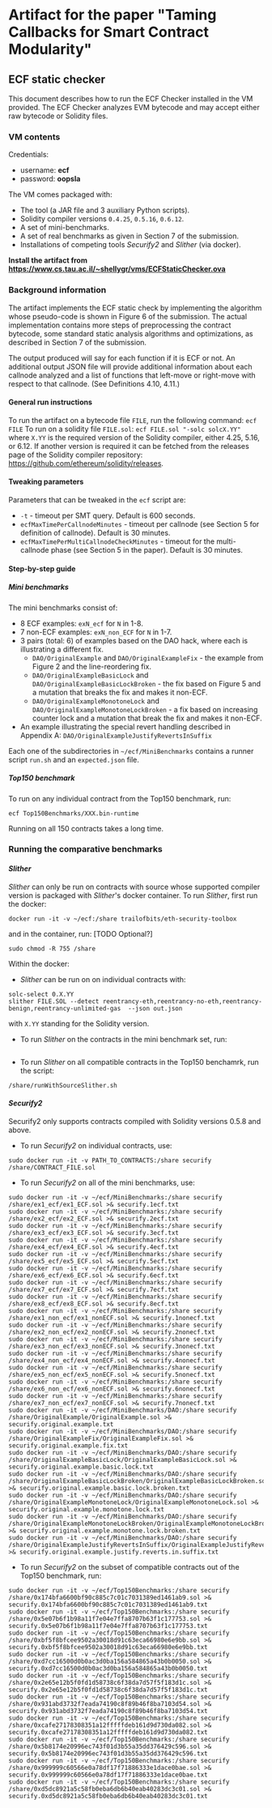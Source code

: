 ﻿# Artifact for the paper "Taming Callbacks for Smart Contract Modularity"

## ECF static checker
This document describes how to run the ECF Checker installed in the VM provided.
The ECF Checker analyzes EVM bytecode and may accept either raw bytecode or Solidity files.

### VM contents

Credentials:
- username: **ecf**
- password: **oopsla**


The VM comes packaged with:

- The tool (a JAR file and 3 auxiliary Python scripts). 
- Solidity compiler versions `0.4.25`, `0.5.16`, `0.6.12`.
- A set of mini-benchmarks.
- A set of real benchmarks as given in Section 7 of the submission.
- Installations of competing tools _Securify2_ and _Slither_ (via docker).


**Install the artifact from https://www.cs.tau.ac.il/~shellygr/vms/ECFStaticChecker.ova**

### Background information
The artifact implements the ECF static check by implementing the algorithm whose pseudo-code is shown in Figure 6 of the submission.
The actual implementation contains more steps of preprocessing the contract bytecode, some standard static analysis algorithms and optimizations, as described in Section 7 of the submission.

The output produced will say for each function if it is ECF or not.
An additional output JSON file will provide additional information about each callnode analyzed and a list of functions that left-move or right-move with respect to that callnode. (See Definitions 4.10, 4.11.)

#### General run instructions
To run the artifact on a bytecode file `FILE`, run the following command:
```ecf FILE```
To run on a solidity file `FILE.sol`:
```ecf FILE.sol "-solc solcX.YY"```
where `X.YY` is the required version of the Solidity compiler, either 4.25, 5.16, or 6.12. 
If another version is required it can be fetched from the releases page of the Solidity compiler repository: https://github.com/ethereum/solidity/releases.

#### Tweaking parameters
Parameters that can be tweaked in the `ecf` script are:  
- `-t` - timeout per SMT query. Default is 600 seconds.
- `ecfMaxTimePerCallnodeMinutes` - timeout per callnode (see Section 5 for definition of callnode). Default is 30 minutes.
- `ecfMaxTimePerMultiCallnodeCheckMinutes` - timeout for the multi-callnode phase (see Section 5 in the paper). Default is 30 minutes.



#### Step-by-step guide

##### Mini benchmarks
The mini benchmarks consist of:
- 8 ECF examples: `exN_ecf` for `N` in 1-8.
- 7 non-ECF examples: `exN_non_ECF` for `N` in 1-7.
- 3 pairs (total: 6) of examples based on the DAO hack, where each is illustrating a different fix.
  - `DAO/OriginalExample` and `DAO/OriginalExampleFix` - the example from Figure 2 and the line-reordering fix.
  - `DAO/OriginalExampleBasicLock` and `DAO/OriginalExampleBasicLockBroken` - the fix based on Figure 5 and a mutation that breaks the fix and makes it non-ECF.
  - `DAO/OriginalExampleMonotoneLock` and `DAO/OriginalExampleMonotoneLockBroken` - a fix based on increasing counter lock and a mutation that break the fix and makes it non-ECF. 
- An example illustrating the special revert handling described in Appendix A: `DAO/OriginalExampleJustifyRevertsInSuffix`

Each one of the subdirectories in `~/ecf/MiniBenchmarks` contains a runner script `run.sh` and an `expected.json` file.

##### Top150 benchmark
To run on any individual contract from the Top150 benchmark, run:
```
ecf Top150Benchmarks/XXX.bin-runtime
```
Running on all 150 contracts takes a long time.


### Running the comparative benchmarks

#### _Slither_
_Slither_ can only be run on contracts with source whose supported compiler version is packaged with _Slither_'s docker container.
To run _Slither_, first run the docker:  
```
docker run -it -v ~/ecf:/share trailofbits/eth-security-toolbox
```
and in the container, run:  [TODO Optional?]
```
sudo chmod -R 755 /share
```

Within the docker:
- _Slither_ can be run on on individual contracts with:
```
solc-select 0.X.YY
slither FILE.SOL --detect reentrancy-eth,reentrancy-no-eth,reentrancy-benign,reentrancy-unlimited-gas  --json out.json
```
with `X.YY` standing for the Solidity version.

- To run _Slither_ on the contracts in the mini benchmark set, run:
```
```

- To run _Slither_ on all compatible contracts in the Top150 benchamrk, run the script:
```
/share/runWithSourceSlither.sh
```



#### _Securify2_
Securify2 only supports contracts compiled with Solidity versions 0.5.8 and above.
- To run _Securify2_ on individual contracts, use:  
```
sudo docker run -it -v PATH_TO_CONTRACTS:/share securify /share/CONTRACT_FILE.sol
```

- To run _Securify2_ on all of the mini benchmarks, use:  
```
sudo docker run -it -v ~/ecf/MiniBenchmarks:/share securify /share/ex1_ecf/ex1_ECF.sol >& securify.1ecf.txt
sudo docker run -it -v ~/ecf/MiniBenchmarks:/share securify /share/ex2_ecf/ex2_ECF.sol >& securify.2ecf.txt
sudo docker run -it -v ~/ecf/MiniBenchmarks:/share securify /share/ex3_ecf/ex3_ECF.sol >& securify.3ecf.txt
sudo docker run -it -v ~/ecf/MiniBenchmarks:/share securify /share/ex4_ecf/ex4_ECF.sol >& securify.4ecf.txt
sudo docker run -it -v ~/ecf/MiniBenchmarks:/share securify /share/ex5_ecf/ex5_ECF.sol >& securify.5ecf.txt
sudo docker run -it -v ~/ecf/MiniBenchmarks:/share securify /share/ex6_ecf/ex6_ECF.sol >& securify.6ecf.txt
sudo docker run -it -v ~/ecf/MiniBenchmarks:/share securify /share/ex7_ecf/ex7_ECF.sol >& securify.7ecf.txt
sudo docker run -it -v ~/ecf/MiniBenchmarks:/share securify /share/ex8_ecf/ex8_ECF.sol >& securify.8ecf.txt
sudo docker run -it -v ~/ecf/MiniBenchmarks:/share securify /share/ex1_non_ecf/ex1_nonECF.sol >& securify.1nonecf.txt
sudo docker run -it -v ~/ecf/MiniBenchmarks:/share securify /share/ex2_non_ecf/ex2_nonECF.sol >& securify.2nonecf.txt
sudo docker run -it -v ~/ecf/MiniBenchmarks:/share securify /share/ex3_non_ecf/ex3_nonECF.sol >& securify.3nonecf.txt
sudo docker run -it -v ~/ecf/MiniBenchmarks:/share securify /share/ex4_non_ecf/ex4_nonECF.sol >& securify.4nonecf.txt
sudo docker run -it -v ~/ecf/MiniBenchmarks:/share securify /share/ex5_non_ecf/ex5_nonECF.sol >& securify.5nonecf.txt
sudo docker run -it -v ~/ecf/MiniBenchmarks:/share securify /share/ex6_non_ecf/ex6_nonECF.sol >& securify.6nonecf.txt
sudo docker run -it -v ~/ecf/MiniBenchmarks:/share securify /share/ex7_non_ecf/ex7_nonECF.sol >& securify.7nonecf.txt
sudo docker run -it -v ~/ecf/MiniBenchmarks/DAO:/share securify /share/OriginalExample/OriginalExample.sol >& securify.original.example.txt
sudo docker run -it -v ~/ecf/MiniBenchmarks/DAO:/share securify /share/OriginalExampleFix/OriginalExampleFix.sol >& securify.original.example.fix.txt
sudo docker run -it -v ~/ecf/MiniBenchmarks/DAO:/share securify /share/OriginalExampleBasicLock/OriginalExampleBasicLock.sol >& securify.original.example.basic.lock.txt
sudo docker run -it -v ~/ecf/MiniBenchmarks/DAO:/share securify /share/OriginalExampleBasicLockBroken/OriginalExampleBasicLockBroken.sol >& securify.original.example.basic.lock.broken.txt
sudo docker run -it -v ~/ecf/MiniBenchmarks/DAO:/share securify /share/OriginalExampleMonotoneLock/OriginalExampleMonotoneLock.sol >& securify.original.example.monotone.lock.txt
sudo docker run -it -v ~/ecf/MiniBenchmarks/DAO:/share securify /share/OriginalExampleMonotoneLockBroken/OriginalExampleMonotoneLockBroken.sol >& securify.original.example.monotone.lock.broken.txt
sudo docker run -it -v ~/ecf/MiniBenchmarks/DAO:/share securify /share/OriginalExampleJustifyRevertsInSuffix/OriginalExampleJustifyRevertsInSuffix.sol >& securify.original.example.justify.reverts.in.suffix.txt
```

- To run _Securify2_ on the subset of compatible contracts out of the Top150 benchmark, run:
```
sudo docker run -it -v ~/ecf/Top150Benchmarks:/share securify /share/0x174bfa6600bf90c885c7c01c7031389ed1461ab9.sol >& securify.0x174bfa6600bf90c885c7c01c7031389ed1461ab9.txt 
sudo docker run -it -v ~/ecf/Top150Benchmarks:/share securify /share/0x5e07b6f1b98a11f7e04e7ffa8707b63f1c177753.sol >& securify.0x5e07b6f1b98a11f7e04e7ffa8707b63f1c177753.txt 
sudo docker run -it -v ~/ecf/Top150Benchmarks:/share securify /share/0xbf5f8bfcee9502a30018d91c63eca66980e6e9bb.sol >& securify.0xbf5f8bfcee9502a30018d91c63eca66980e6e9bb.txt  
sudo docker run -it -v ~/ecf/Top150Benchmarks:/share securify /share/0xd7cc16500d0b0ac3d0ba156a584865a43b0b0050.sol >& securify.0xd7cc16500d0b0ac3d0ba156a584865a43b0b0050.txt
sudo docker run -it -v ~/ecf/Top150Benchmarks:/share securify /share/0x2e65e12b5f0fd1d58738c6f38da7d57f5f183d1c.sol >& securify.0x2e65e12b5f0fd1d58738c6f38da7d57f5f183d1c.txt  
sudo docker run -it -v ~/ecf/Top150Benchmarks:/share securify /share/0x931abd3732f7eada74190c8f89b46f8ba7103d54.sol >& securify.0x931abd3732f7eada74190c8f89b46f8ba7103d54.txt  
sudo docker run -it -v ~/ecf/Top150Benchmarks:/share securify /share/0xcafe27178308351a12fffffdeb161d9d730da082.sol >& securify.0xcafe27178308351a12fffffdeb161d9d730da082.txt
sudo docker run -it -v ~/ecf/Top150Benchmarks:/share securify /share/0x5b8174e20996ec743f01d3b55a35dd376429c596.sol >& securify.0x5b8174e20996ec743f01d3b55a35dd376429c596.txt  
sudo docker run -it -v ~/ecf/Top150Benchmarks:/share securify /share/0x999999c60566e0a78df17f71886333e1dace0bae.sol >& securify.0x999999c60566e0a78df17f71886333e1dace0bae.txt 
sudo docker run -it -v ~/ecf/Top150Benchmarks:/share securify /share/0xd5dc8921a5c58fb0eba6db6b40eab40283dc3c01.sol >& securify.0xd5dc8921a5c58fb0eba6db6b40eab40283dc3c01.txt
```
